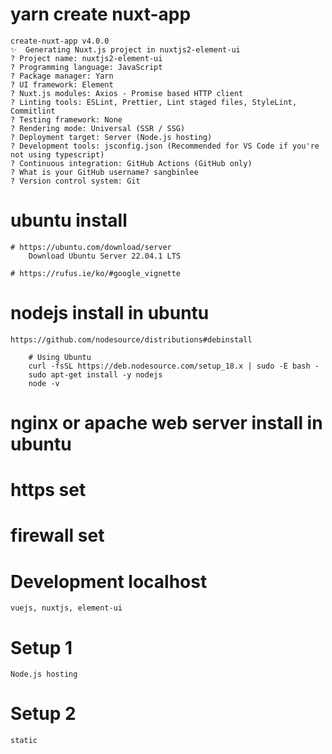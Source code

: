 # yarn create nuxt-app <project-name>
    create-nuxt-app v4.0.0
    ✨  Generating Nuxt.js project in nuxtjs2-element-ui
    ? Project name: nuxtjs2-element-ui
    ? Programming language: JavaScript
    ? Package manager: Yarn
    ? UI framework: Element
    ? Nuxt.js modules: Axios - Promise based HTTP client
    ? Linting tools: ESLint, Prettier, Lint staged files, StyleLint, Commitlint
    ? Testing framework: None
    ? Rendering mode: Universal (SSR / SSG)
    ? Deployment target: Server (Node.js hosting)
    ? Development tools: jsconfig.json (Recommended for VS Code if you're not using typescript)
    ? Continuous integration: GitHub Actions (GitHub only)
    ? What is your GitHub username? sangbinlee
    ? Version control system: Git





# ubuntu install

    # https://ubuntu.com/download/server
        Download Ubuntu Server 22.04.1 LTS 

    # https://rufus.ie/ko/#google_vignette    


# nodejs install in ubuntu
    https://github.com/nodesource/distributions#debinstall

        # Using Ubuntu
        curl -fsSL https://deb.nodesource.com/setup_18.x | sudo -E bash -
        sudo apt-get install -y nodejs        
        node -v


# nginx or apache web server install in ubuntu

# https set

# firewall set

# Development localhost
    vuejs, nuxtjs, element-ui

# Setup 1
    Node.js hosting

# Setup 2
    static